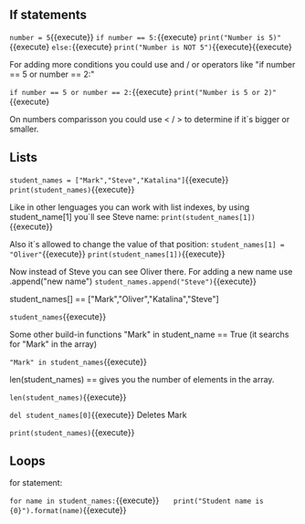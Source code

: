 <h2>If statements</h2>

`number = 5`{{execute}}
`if number == 5:`{{execute}
    `print("Number is 5)"`{{execute}
`else:`{{execute}
    `print("Number is NOT 5")`{{execute}{{execute}

For adding more conditions you could use and / or operators like "if number == 5 or number == 2:"

`if number == 5 or number == 2:`{{execute}
    `print("Number is 5 or 2)"`{{execute}

On numbers comparisson you could use < / > to determine if it´s bigger or smaller.


<h2>Lists</h2>

`student_names = ["Mark","Steve","Katalina"]`{{execute}}
`print(student_names)`{{execute}}

Like in other lenguages you can work with list indexes, by using student_name[1] you´ll see Steve name:
`print(student_names[1])`{{execute}}

Also it´s allowed to change the value of that position:
`student_names[1] = "Oliver"`{{execute}}
`print(student_names[1])`{{execute}}

Now instead of Steve you can see Oliver there.
For adding a new name use .append("new name")
`student_names.append("Steve")`{{execute}}

student_names[] == ["Mark","Oliver","Katalina","Steve"]

`student_names`{{execute}}

Some other build-in functions
"Mark" in student_name == True (it searchs for "Mark" in the array)

`"Mark" in student_names`{{execute}}

len(student_names) == gives you the number of elements in the array. 

`len(student_names)`{{execute}}

`del student_names[0]`{{execute}}  Deletes Mark

`print(student_names)`{{execute}}


<h2>Loops</h2>
for statement:

`for name in student_names:`{{execute}}
`   print("Student name is {0}").format(name)`{{execute}}


